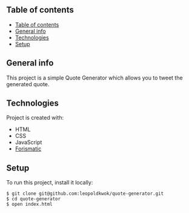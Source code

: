 ## Table of contents
- [Table of contents](#table-of-contents)
- [General info](#general-info)
- [Technologies](#technologies)
- [Setup](#setup)

## General info
This project is a simple Quote Generator which allows you to tweet the generated quote.
	
## Technologies
Project is created with:
* HTML
* CSS
* JavaScript
* [Forismatic](http://forismatic.com/en/api)
	
## Setup
To run this project, install it locally:

```
$ git clone git@github.com:leopoldkwok/quote-generator.git
$ cd quote-generator
$ open index.html
```